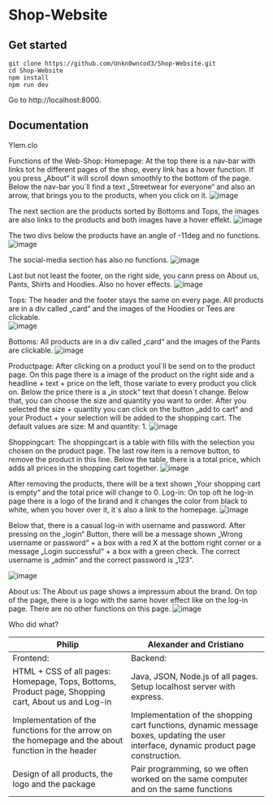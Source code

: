 # Shop-Website

## Get started
```
git clone https://github.com/Unkn0wncod3/Shop-Website.git
cd Shop-Website
npm install
npm run dev
```

Go to http://localhost:8000.

## Documentation

Ylem.clo

Functions of the Web-Shop:
Homepage:
At the top there is a nav-bar with links tot he different pages of the shop, every link has a hover function. If you press „About“ it will scroll down smoothly to the bottom of the page. Below the nav-bar you´ll find a text „Streetwear for everyone“ and also an arrow, that brings you to the products, when you click on it. 
 ![image](https://user-images.githubusercontent.com/97988163/225872311-6b1ceab7-34cb-42cb-907a-648401edaec9.png)

The next section are the products sorted by Bottoms and Tops, the images are also links to the products and both images have a hover effekt. 
 ![image](https://user-images.githubusercontent.com/97988163/225872343-ccce7c9f-97a0-4897-b9d3-634fa6a1fe27.png)


The two divs below the products have an angle of -11deg and no functions. 
 ![image](https://user-images.githubusercontent.com/97988163/225872466-fbe30cbb-3319-40b0-ba81-2666a4a3eea0.png)

The social-media section has also no functions. 
 ![image](https://user-images.githubusercontent.com/97988163/225872479-35619257-6111-4865-ab36-49da3e8d910e.png)

Last but not least the footer, on the right side, you cann press on About us, Pants, Shirts and Hoodies. Also no hover effects.
 ![image](https://user-images.githubusercontent.com/97988163/225872493-04e5c7c1-fa02-40ad-b9a0-3669883d1347.png)

Tops:
The header and the footer stays the same on every page. All products are in a div called „card“ and the images of the Hoodies or Tees are clickable.
<br>
 ![image](https://user-images.githubusercontent.com/97988163/225872517-3c3458e0-c70c-4721-bc33-54f97ad41da2.png)

Bottoms:
All products are in a div called „card“ and the images of the Pants are clickable.
 ![image](https://user-images.githubusercontent.com/97988163/225872567-e23e713f-fa58-4885-a7b9-f4bac9e56b4b.png)

Productpage:
After clicking on a product youl´ll be send on to the product page. On this page there is a image of the product on the right side and a headline + text + price on the left, those variate to every product you click on. Below the price there is a „in stock“ text that doesn´t change. Below that, you can choose the size and quantity you want to order. After you selected the size + quantity you can click on the button „add to cart“ and your Product + your selection will be added to the shopping cart. The default values are size: M and quantity: 1.
 ![image](https://user-images.githubusercontent.com/97988163/225872586-5f18e83f-bb19-4c69-b1e4-e737e1edf828.png)

Shoppingcart:
The shoppingcart is a table with fills with the selection you chosen on the product page. The last row item is a remove button, to remove the product in this line. Below the table, there is a total price, which adds all prices in the shopping cart together.
 ![image](https://user-images.githubusercontent.com/97988163/225872833-49c43261-1353-49c2-84d8-5e4c0292894d.png)

After removing the products, there will be a text shown „Your shopping cart is empty“ and the total price will change to 0.
Log-in:
On top oft he log-in page there is a logo of the brand and it changes the color from black to white, when you hover over it, it´s also a link to the homepage. 
 ![image](https://user-images.githubusercontent.com/97988163/225872855-d808b1ea-1264-41c2-b756-6a32ae1fa209.png)

Below that, there is a casual log-in with username and password. After pressing on the „login“ Button, there will be a message shown „Wrong username or password“ + a box with a red X at the bottom right corner or a message „Login successful“ + a box with a green check. The correct username is „admin“ and the correct password is „123“.
 
![image](https://user-images.githubusercontent.com/97988163/225872888-8a828333-a1f7-4ca8-9284-801452ed4451.png)

About us:
The About us page shows a impressum about the brand. On top of the page, there is a logo with the same hover effect like on the log-in page. There are no other functions on this page.
![image](https://user-images.githubusercontent.com/97988163/225872941-53b7406f-ba9e-4c21-bca9-66b8256f1d1f.png)

Who did what?

| Philip 	| Alexander and Cristiano 	|
|---	|---	|
| Frontend: 	| Backend: 	|
| HTML + CSS of all pages: Homepage, Tops, Bottoms, Product page, Shopping cart,  About us and Log-in 	| Java, JSON, Node.js of all pages. Setup localhost server with express. 	|
| Implementation of the functions for the arrow on the homepage and the about function in the header 	| Implementation of the shopping cart functions, dynamic message boxes, updating the user interface, dynamic product page construction. 	|
| Design of all products, the logo and the package 	| Pair programming, so we often worked on the same computer and on the same functions 	|
